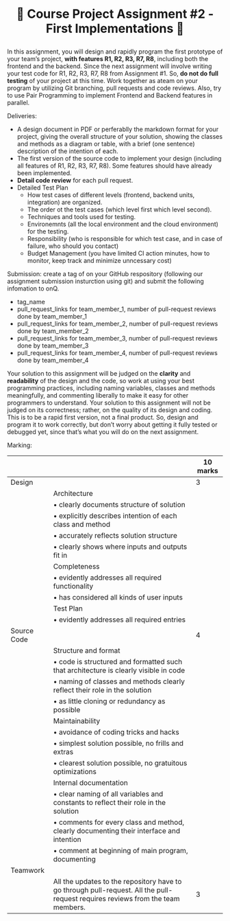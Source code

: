 <h1 align="center">

:ship: Course Project Assignment #2 - First Implementations :ship: 

</h1>

In this assignment, you will design and rapidly program the first prototype of your team’s project,
**with features R1, R2, R3, R7, R8**, including both the frontend and the backend.
Since the next assignment will involve writing your test code
for R1, R2, R3, R7, R8 from Assignment #1. So, **do not do full testing** of your project at this time.
Work together as ateam on your program by utilizing Git branching, pull requests and code reviews. Also, try to use Pair
Programming to implement Frontend and Backend features in parallel.

Deliveries:
- A design document in PDF or perferablly the markdown format for your project, giving the overall structure of your solution,
showing the classes and methods as a diagram or table, with a brief (one sentence) description of the intention of each.
- The first version of the source code to implement your design (including all features of R1, R2, R3, R7, R8).
Some features should have already been implemented.
- **Detail code review** for each pull request.
- Detailed Test Plan
  - How test cases of different levels (frontend, backend units, integration) are organized.
  - The order ot the test cases (which level first which level second).
  - Techniques and tools used for testing.
  - Environemnts (all the local environment and the cloud environment) for the testing.
  - Responsibility (who is responsible for which test case, and in case of failure, who should you contact)
  - Budget Management (you have limited CI action minutes, how to monitor, keep track and minimize unncessary cost)


Submission: create a tag of on your GitHub respository (following our assignment submission insturction using git) and submit the following infomation to onQ.
- tag_name
- pull_request_links for team_member_1, number of pull-request reviews done by team_member_1
- pull_request_links for team_member_2, number of pull-request reviews done by team_member_2
- pull_request_links for team_member_3, number of pull-request reviews done by team_member_3
- pull_request_links for team_member_4, number of pull-request reviews done by team_member_4
  
  

Your solution to this assignment will be judged on the **clarity** and **readability** of the design and the code,
so work at using your best programming practices, including naming variables, classes and methods meaningfully,
and commenting liberally to make it easy for other programmers to understand.
Your solution to this assignment will not be judged on its correctness; rather, on the quality of its design and coding.
This is to be a rapid first version, not a final product. So, design and program it to work correctly, but don’t worry
about getting it fully tested or debugged yet, since that’s what you will do on the next assignment.

Marking: 

|  |  | 10 marks |
|--|--|------|
| Design  |  | 3 |
|  | Architecture |   |
|  | • clearly documents structure of solution |  |
|  | • explicitly describes intention of each class and method |  |
|  | • accurately reflects solution structure |  |
|  | • clearly shows where inputs and outputs fit in |  |
|  | Completeness |   |
|  | • evidently addresses all required functionality |  |
|  | • has considered all kinds of user inputs |  |
|  | Test Plan |   |
|  | • evidently addresses all required entries |  |
| Source Code |  | 4  |
|  | Structure and format |   |
|  | • code is structured and formatted such that architecture is clearly visible in code |  |
|  | • naming of classes and methods clearly reflect their role in the solution |  |
|  | • as little cloning or redundancy as possible | |
|  | Maintainability |   |
|  | • avoidance of coding tricks and hacks |  |
|  | • simplest solution possible, no frills and extras |  |
|  | • clearest solution possible, no gratuitous optimizations | |
|  | Internal documentation |  |
|  | • clear naming of all variables and constants to reflect their role in the solution |  |
|  | • comments for every class and method, clearly documenting their interface and intention | |
|  | • comment at beginning of main program, documenting | |
| Teamwork |  |  |
|  | All the updates to the repository have to go through pull-request. All the pull-request requires reviews from the team members.  | 3  |

